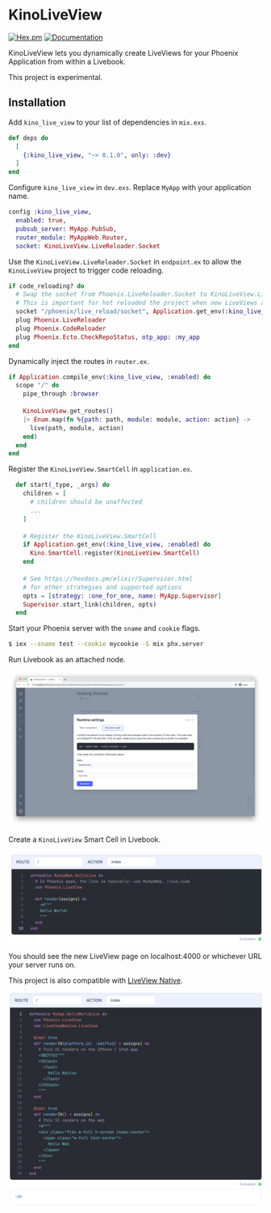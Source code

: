 # KinoLiveView

[![Hex.pm](https://img.shields.io/hexpm/v/kino_live_view.svg)](https://hex.pm/packages/kino_live_view) [![Documentation](https://img.shields.io/badge/documentation-gray)](https://hexdocs.pm/kino_live_view/0.1.0/readme.html)

KinoLiveView lets you dynamically create LiveViews for your Phoenix Application from within a Livebook.

This project is experimental.

## Installation

Add `kino_live_view` to your list of dependencies in `mix.exs`.

```elixir
def deps do
  [
    {:kino_live_view, "~> 0.1.0", only: :dev}
  ]
end
```

Configure `kino_live_view` in `dev.exs`. Replace `MyApp` with your application name.

```elixir
config :kino_live_view,
  enabled: true,
  pubsub_server: MyApp.PubSub,
  router_module: MyAppWeb.Router,
  socket: KinoLiveView.LiveReloader.Socket
```

Use the `KinoLiveView.LiveReloader.Socket` in `endpoint.ex` to allow the `KinoLiveView` project to trigger code reloading.

```elixir
if code_reloading? do
  # Swap the socket from Phoenix.LiveReloader.Socket to KinoLiveView.LiveReloader.Socket.
  # This is important for hot reloaded the project when new LiveViews are injected.
  socket "/phoenix/live_reload/socket", Application.get_env(:kino_live_view, :socket, Phoenix.LiveReloader.Socket)
  plug Phoenix.LiveReloader
  plug Phoenix.CodeReloader
  plug Phoenix.Ecto.CheckRepoStatus, otp_app: :my_app
end
```

Dynamically inject the routes in `router.ex`.

```elixir
if Application.compile_env(:kino_live_view, :enabled) do
  scope "/" do
    pipe_through :browser

    KinoLiveView.get_routes()
    |> Enum.map(fn %{path: path, module: module, action: action} ->
      live(path, module, action)
    end)
  end
end
```

Register the `KinoLiveView.SmartCell` in `application.ex`.

```elixir
  def start(_type, _args) do
    children = [
      # children should be unaffected
      ...
    ]

    # Register the KinoLiveView.SmartCell
    if Application.get_env(:kino_live_view, :enabled) do
      Kino.SmartCell.register(KinoLiveView.SmartCell)
    end

    # See https://hexdocs.pm/elixir/Supervisor.html
    # for other strategies and supported options
    opts = [strategy: :one_for_one, name: MyApp.Supervisor]
    Supervisor.start_link(children, opts)
  end
```

Start your Phoenix server with the `sname` and `cookie` flags.

```sh
$ iex --sname test --cookie mycookie -S mix phx.server
```

Run Livebook as an attached node.

![Run Livebook As Attached Node](assets/images/run_as_attached_node.png)

Create a `KinoLiveView` Smart Cell in Livebook.

![KinoLiveView Smart Cell](assets/images/hello_world_kino_live_smart_cell_web.png)

You should see the new LiveView page on localhost:4000 or whichever URL your server runs on.

This project is also compatible with [LiveView Native](https://github.com/liveview-native/live_view_native).

![KinoLiveView Smart Cell](assets/images/hello_world_kino_live_smart_cell_native.png)